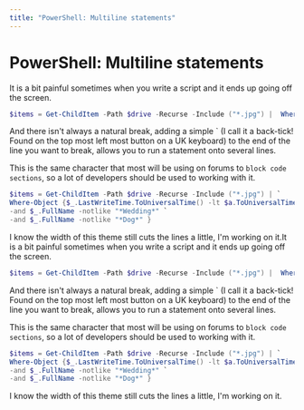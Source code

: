 ```yaml
---
title: "PowerShell: Multiline statements"
---
```

# PowerShell: Multiline statements

It is a bit painful sometimes when you write a script and it ends up going off the screen.

```powershell
$items = Get-ChildItem -Path $drive -Recurse -Include ("*.jpg") |  Where-Object {$_.LastWriteTime.ToUniversalTime() -lt $a.ToUniversalTime() -and $_.FullName -notlike "*Wedding*" -and $_.FullName -notlike "*Dog*" }
```

And there isn't always a natural break, adding a simple ` (I call it a back-tick! Found on the top most left most button on a UK keyboard) to the end of the line you want to break, allows you to run a statement onto several lines.

This is the same character that most will be using on forums to `block code sections`, so a lot of developers should be used to working with it.

```powershell
$items = Get-ChildItem -Path $drive -Recurse -Include ("*.jpg") | `
Where-Object {$_.LastWriteTime.ToUniversalTime() -lt $a.ToUniversalTime() `
-and $_.FullName -notlike "*Wedding*" `
-and $_.FullName -notlike "*Dog*" }
```

I know the width of this theme still cuts the lines a little, I'm working on it.It is a bit painful sometimes when you write a script and it ends up going off the screen.

```powershell
$items = Get-ChildItem -Path $drive -Recurse -Include ("*.jpg") |  Where-Object {$_.LastWriteTime.ToUniversalTime() -lt $a.ToUniversalTime() -and $_.FullName -notlike "*Wedding*" -and $_.FullName -notlike "*Dog*" }
```

And there isn't always a natural break, adding a simple ` (I call it a back-tick! Found on the top most left most button on a UK keyboard) to the end of the line you want to break, allows you to run a statement onto several lines.

This is the same character that most will be using on forums to `block code sections`, so a lot of developers should be used to working with it.

```powershell
$items = Get-ChildItem -Path $drive -Recurse -Include ("*.jpg") | `
Where-Object {$_.LastWriteTime.ToUniversalTime() -lt $a.ToUniversalTime() `
-and $_.FullName -notlike "*Wedding*" `
-and $_.FullName -notlike "*Dog*" }
```

I know the width of this theme still cuts the lines a little, I'm working on it.